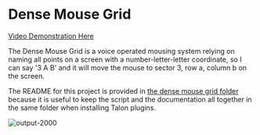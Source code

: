 # Dense Mouse Grid

[Video Demonstration Here](https://youtu.be/paWx7bF_IH8 )

The Dense Mouse Grid is a voice operated mousing system relying on naming all points on a screen with a number-letter-letter coordinate, so I can say '3 A B' and it will move the mouse to sector 3, row a, column b on the screen. 

The README for this project is provided in [the dense mouse grid folder](dense_mouse_grid/README.md) because it is useful to keep the script and the documentation all together in the same folder when installing Talon plugins. 

![output-2000](https://user-images.githubusercontent.com/1163925/161187169-dceceb9c-44f9-40dc-baa0-a25c9f348c6b.gif)
